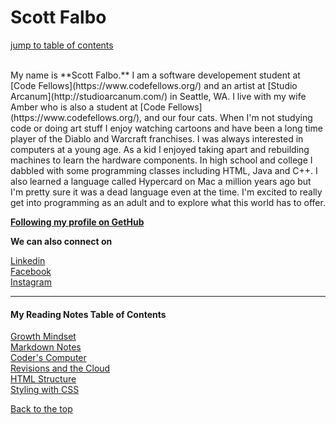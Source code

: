 #  Scott Falbo

[jump to table of contents](#my-reading-notes-table-of-contents)

<!---
![photo](https://avatars1.githubusercontent.com/u/67803329?s=460&u=92ace7e6cedf0c3582317b5620d2575ca0d49604&v=4) --->
<br>
My name is **Scott Falbo.**  I am a software developement student at [Code Fellows](https://www.codefellows.org/) and an artist at [Studio Arcanum](http://studioarcanum.com/) in Seattle, WA.  
I live with my wife Amber who is also a student at [Code Fellows](https://www.codefellows.org/), and our four cats.  When I'm not studying code or doing art stuff I enjoy watching cartoons and have been a long time player of the Diablo and Warcraft franchises.  
I was always interested in computers at a young age.  As a kid I enjoyed taking apart and rebuilding machines to learn the hardware components.  In high school and college I dabbled with some programming classes including HTML, Java and C++.  I also learned a language called Hypercard on Mac a million years ago but I'm pretty sure it was a dead language even at the time.  
I'm excited to really get into programming as an adult and to explore what this world has to offer.


**[Following my profile on GetHub](https://github.com/scottfalbo)**

**We can also connect on** 

[Linkedin](https://www.linkedin.com/in/scott-falbo-5523a41b1)<br>
[Facebook](https://www.facebook.com/scottfalboart)<br>
[Instagram](https://www.instagram.com/scottfalboart)
<hr />

#### My Reading Notes Table of Contents
[Growth Mindset](growth-mindset.md)<br />
[Markdown Notes](markdown-notes.md)<br>
[Coder's Computer](coders-computer.md)<br>
[Revisions and the Cloud](revisions-cloud.md)<br>
[HTML Structure](html-structure)<br>
[Styling with CSS](style-css.md)

[Back to the top](#scott-falbo)
